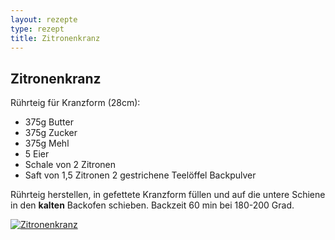 ```yaml
---
layout: rezepte
type: rezept
title: Zitronenkranz
---
```


## Zitronenkranz

Rührteig für Kranzform (28cm):

- 375g Butter
- 375g Zucker
- 375g Mehl
- 5 Eier
- Schale von 2 Zitronen
- Saft von 1,5 Zitronen
2 gestrichene Teelöffel Backpulver

Rührteig herstellen, in gefettete Kranzform füllen und auf die untere Schiene in den **kalten** Backofen schieben.
Backzeit 60 min bei 180-200 Grad.

<a href="{{site.baseurl_rezepte}}/img/zitronenkranz.jpg"><img alt="Zitronenkranz" src="{{site.baseurl_rezepte}}/img/zitronenkranz.jpg" class="original_rezept" /></a>

